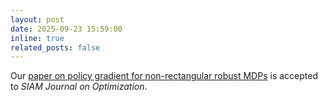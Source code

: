 ```yaml
---
layout: post
date: 2025-09-23 15:59:00
inline: true
related_posts: false
---
```

Our [paper on policy gradient for non-rectangular robust MDPs](https://arxiv.org/pdf/2305.19004) is accepted to *SIAM Journal on Optimization*.